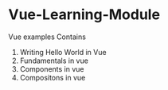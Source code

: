 # Vue-Learning-Module
Vue examples Contains

1) Writing Hello World in Vue
2) Fundamentals in vue
3) Components in vue
4) Compositons in vue
